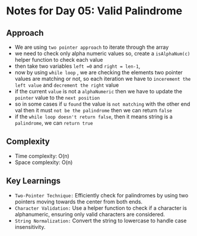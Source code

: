# Notes for Day 05: Valid Palindrome

## Approach

- We are using `two pointer approach` to iterate through the array
- we need to check only alpha numeric values so, create a `isAlphaNum(c)` helper function to check each value
- then take two variables `left =0` and `right = len-1`, 
- now by using `while loop` , we are checking the elements two pointer values are matching or not, so each iteration we have to `incerement the left value` and `decrement the right` value
- if the current `value` is not a `alphaNumeric` then we have to update the `pointer` value to the `next position`
- so in some cases if u `found` the value is `not matching` with the other end val then it must `not be the palindrome` then we can return `false`
- if the `while loop doesn't return false`, then it means string is a `palindrome`, we can `return true`

## Complexity

- Time complexity: O(n)
- Space complexity: O(n)


## Key Learnings

- `Two-Pointer Technique:` Efficiently check for palindromes by using two pointers moving towards the center from both ends.
- `Character Validation:` Use a helper function to check if a character is alphanumeric, ensuring only valid characters are considered.
- `String Normalization:` Convert the string to lowercase to handle case insensitivity.
